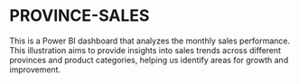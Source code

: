 # PROVINCE-SALES
This is a Power BI dashboard that analyzes the monthly sales performance. This illustration aims to provide insights into sales trends across different provinces and product categories, helping us identify areas for growth and improvement.
